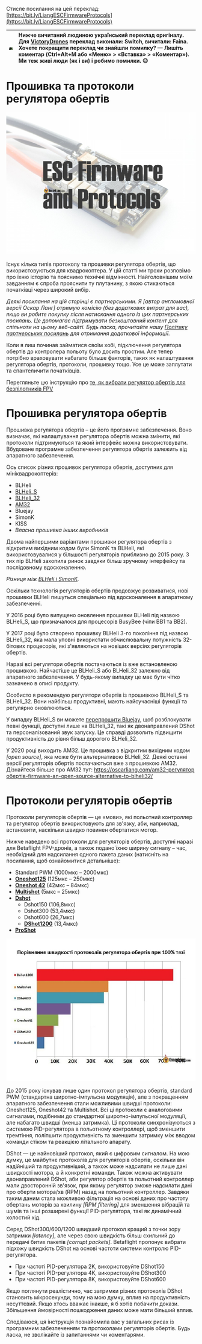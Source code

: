 Стисле посилання на цей переклад: [https://bit.ly/LiangESCFirmwareProtocols](https://bit.ly/LiangESCFirmwareProtocols)   

| ![](./img/ESC_Firmware_and_Protocols_Overview_image_1.png) | Нижче вичитаний людиною український переклад оригіналу. Для [VictoryDrones](https://www.victory-drones.com/) переклад виконали: Switch, вичитали: Faina. Хочете покращити переклад чи знайшли помилку? — Лишіть коментар (Ctrl+Alt+M або «Меню» \> «Вставка» \> «Коментар»). Ми теж живі люди (як і ви) і робимо помилки. 😉 |
| :---: | :---- |

# **Прошивка та протоколи регулятора обертів**

![](./img/ESC_Firmware_and_Protocols_Overview_image_2.png)

Існує кілька типів протоколу та прошивки регулятора обертів, що використовуються для квадрокоптера. У цій статті ми трохи розповімо про їхню історію та пояснимо технічні відмінності. Найголовнішим моїм завданням є спроба прояснити ту плутанину, з якою стикаються початківці через широкий вибір.

*Деякі посилання на цій сторінці є партнерськими. Я \[автор англомовної версії Оскар Ланг\] отримую комісію (без додаткових витрат для вас), якщо ви робите покупку після натискання одного із цих партнерських посилань. Це допомагає підтримувати безкоштовний контент для спільноти на цьому веб\-сайті. Будь ласка, прочитайте нашу [Політику партнерських посилань](https://oscarliang.com/affiliate-program-policy/) для отримання додаткової інформації.*

Коли я лиш починав займатися своїм хобі, підключення регулятора обертів до контролера польоту було досить простим. Але тепер потрібно враховувати набагато більше факторів, таких як налаштування регулятора обертів, протоколи, прошивку тощо. Усе це може заплутати та спантеличити початківців.

Перегляньте цю інструкцію про [те, як  вибрати регулятор обертів для безпілотників FPV](https://oscarliang.com/esc/)

# Прошивка регулятора обертів

Прошивка регулятора обертів – це його програмне забезпечення. Воно визначає, які налаштування регулятора обертів можна змінити, які протоколи підтримуються та який інтерфейс можна використовувати. Вбудоване програмне забезпечення регулятора обертів залежить від апаратного забезпечення.

Ось список різних прошивок регулятора обертів, доступних для мініквадрокоптерів:

* BLHeli  
* [BLHeli\_S](https://oscarliang.com/blheli-s-hardware-pwm-32bit/)  
* [BLHeli\_32](https://oscarliang.com/connect-flash-blheli-32-esc/)  
* [AM32](https://oscarliang.com/am32-esc-firmware-an-open-source-alternative-to-blheli32/)  
* Bluejay  
* SimonK  
* KISS  
* *Власна прошивка інших виробників*

Двома найпершими варіантами прошивки регулятора обертів з відкритим вихідним кодом були SimonK та BLHeli, які використовувалися у більшості регуляторів приблизно до 2015 року. З тих пір BLHeli захопила ринок завдяки більш зручному інтерфейсу та послідовному вдосконаленню.

*Різниця між [BLHeli i SimonK](http://intofpv.com/t-simonk-vs-blheli-esc-firmware).*

Оскільки технологія регуляторів обертів продовжує розвиватися, нові прошивки BLHeli пишуться спеціально під вдосконалення в апаратному забезпеченні.

У 2016 році було випущено оновлення прошивки BLHeli під назвою BLHeli\_S, що призначалося для процесорів BusyBee (чіпи BB1 та BB2).

У 2017 році було створено прошивку BLHeli 3-го покоління під назвою BLHeli\_32, яка мала уповні використати обчислювальну потужність 32-бітових процесорів, які з'являються на новіших версіях регуляторів обертів.

Наразі всі регулятори обертів постачаються із вже встановленою прошивкою. Найчастіше це BLHeli\_S або BLHeli\_32 залежно від апаратного забезпечення. У будь-якому випадку це має бути чітко зазначено в описі продукту.

Особисто я рекомендую регулятори обертів із прошивкою BLHeli\_S та BLHeli\_32. Вони найбільш продуктивні, мають найсучасніші функції та регулярно оновлюються.

У випадку BLHeli\_S ви можете [перепрошити Bluejay](https://bit.ly/LiangFlashBluejay-BLHeli_S), щоб розблокувати певні функції, доступні лише на BLHeli\_32, такі як двонаправлений DShot та персоналізований звук запуску. Це справді дозволить підвищити продуктивність до рівня більш дорогого BLHeli\_32.

У 2020 році виходить AM32. Це прошивка з відкритим вихідним кодом *\[open source\]*, яка може бути альтернативою BLHeli\_32. Деякі останні версії регуляторів обертів постачаються вже з прошивкою AM32. Дізнайтеся більше про AM32 тут: [https://oscarliang.com/am32-регулятор обертів-firmware-an-open-source-alternative-to-blheli32/](https://oscarliang.com/am32-esc-firmware-an-open-source-alternative-to-blheli32/)

# Протоколи регуляторів обертів

Протоколи регуляторів обертів — це «мови», які польотний контроллер та регулятор обертів використовують для зв'язку, аби, наприклад, встановити, наскільки швидко повинен обертатися мотор.

Нижче наведено всі протоколи для регуляторів обертів, доступні наразі для Betaflight FPV-дронів, а також подано їхню ширину сигналу – час, необхідний для надсилання одного пакета даних (натисніть на посилання, щоб ознайомитися детальніше):

* Standard PWM (1000мкс – 2000мкс)  
* [**Oneshot125**](https://oscarliang.com/oneshot125-esc-quadcopter-fpv/) (125мкс – 250мкс)  
* [**Oneshot 42**](http://intofpv.com/t-oneshot42-explained-kiss-esc-fc-protocol) (42мкс – 84мкс)  
* [**Multishot**](https://oscarliang.com/raceflight-multishot/) (5мкс – 25мкс)  
* [**Dshot**](https://oscarliang.com/dshot/)  
  * Dshot150 (106,8мкс)  
  * Dshot300 (53,4мкс)  
  * Dshot600 (26,7мкс)  
  * [**DShot1200**](https://oscarliang.com/dshot1200-esc-protocol/) (13,4мкс)  
* [**ProShot**](https://oscarliang.com/proshot-esc-protocol/)

![](./img/ESC_Firmware_and_Protocols_Overview_image_3.png)

До 2015 року існував лише один протокол регулятора обертів, standard PWM (стандартна широтно-імпульсна модуляція), але з покращенням апаратного забезпечення стали можливими швидші протоколи: Oneshot125, Oneshot42 та Multishot. Всі ці протоколи є аналоговими сигналами, подібними до стандартної широтно-імпульсної модуляції, але набагато швидші (менша затримка). Ці протоколи синхронізуються з системою PID-регулятора в польотному контроллері, щоб зменшити тремтіння, поліпшити продуктивність та зменшити затримку між вводом команди стiком та реакцією літального апарату.

DShot — це найновіший протокол, який є цифровим сигналом. На мою думку, це майбутнє протоколів для регуляторів обертів, оскільки він надійніший та продуктивніший, а також може надсилати не лише дані швидкості мотора, а й конкретні команди. Також можна активувати двонаправлений DShot, аби регулятор обертів та польотний контроллер мали двосторонній зв'язок, при якому регулятор зможе надсилати дані про оберти мотора/хв (RPM) назад на польотний контроллер. Завдяки таким даним стала можливою фільтрація на основі даних про частоту обертань моторів за хвилину *\[RPM filtering\]* для зменшення вібрацій та шумів та інші розширені функції PID-регулятора, такі як динамічний холостий хід.

Серед DShot300/600/1200 швидший протокол кращий з точки зору затримки *\[latency\]*, але через свою швидкість більш схильний до передачі битих пакетів *\[corrupt packets\]*. Betaflight пропонує вибрати підхожу швидкість DShot на основі частоти системи контролю PID-регулятора.

* При частоті PID-регулятора 2K, використовуйте DShot150  
* При частоті PID-регулятора 4K, використовуйте DShot300  
* При частоті PID-регулятора 8K, використовуйте DShot600

Якщо поглянути реалістично, час затримки різних протоколів DShot становить мікросекунди, тому на мою думку, вплив на продуктивність несуттєвий. Якщо хтось вважає інакше, я б хотів побачити докази. Збільшення ймовірності пошкодження даних може мати більший вплив.

Сподіваюся, ця інструкція познайомила вас у загальних рисах із програмним забезпеченням та протоколами регуляторів обертів. Будь ласка, не зволікайте із запитаннями чи коментарями.

[image1]: ![](./img/ESC_Firmware_and_Protocols_Overview_image_1.png)

[image2]: ![](./img/ESC_Firmware_and_Protocols_Overview_image_2.png)

[image3]: ![](./img/ESC_Firmware_and_Protocols_Overview_image_3.png)